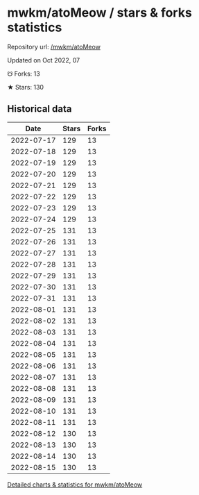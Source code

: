 # mwkm/atoMeow / stars & forks statistics

Repository url: [/mwkm/atoMeow](https://github.com/mwkm/atoMeow)

Updated on Oct 2022, 07

☋ Forks: 13

★ Stars: 130

## Historical data
| Date | Stars | Forks |
|------|-------|-------|
| 2022-07-17 | 129 | 13 | 
| 2022-07-18 | 129 | 13 | 
| 2022-07-19 | 129 | 13 | 
| 2022-07-20 | 129 | 13 | 
| 2022-07-21 | 129 | 13 | 
| 2022-07-22 | 129 | 13 | 
| 2022-07-23 | 129 | 13 | 
| 2022-07-24 | 129 | 13 | 
| 2022-07-25 | 131 | 13 | 
| 2022-07-26 | 131 | 13 | 
| 2022-07-27 | 131 | 13 | 
| 2022-07-28 | 131 | 13 | 
| 2022-07-29 | 131 | 13 | 
| 2022-07-30 | 131 | 13 | 
| 2022-07-31 | 131 | 13 | 
| 2022-08-01 | 131 | 13 | 
| 2022-08-02 | 131 | 13 | 
| 2022-08-03 | 131 | 13 | 
| 2022-08-04 | 131 | 13 | 
| 2022-08-05 | 131 | 13 | 
| 2022-08-06 | 131 | 13 | 
| 2022-08-07 | 131 | 13 | 
| 2022-08-08 | 131 | 13 | 
| 2022-08-09 | 131 | 13 | 
| 2022-08-10 | 131 | 13 | 
| 2022-08-11 | 131 | 13 | 
| 2022-08-12 | 130 | 13 | 
| 2022-08-13 | 130 | 13 | 
| 2022-08-14 | 130 | 13 | 
| 2022-08-15 | 130 | 13 | 


[Detailed charts & statistics for mwkm/atoMeow](https://reviewgithub.com/rep/mwkm/atoMeow)
